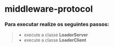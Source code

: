 # middleware-protocol

### Para executar realize os seguintes passos:

> - execute a classe **LoaderServer**
> - execute a classe **LoaderClient** 
